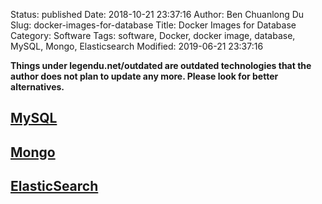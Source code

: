 Status: published
Date: 2018-10-21 23:37:16
Author: Ben Chuanlong Du
Slug: docker-images-for-database
Title: Docker Images for Database
Category: Software
Tags: software, Docker, docker image, database, MySQL, Mongo, Elasticsearch
Modified: 2019-06-21 23:37:16

**Things under legendu.net/outdated are outdated technologies that the author does not plan to update any more. Please look for better alternatives.**


## [MySQL](https://hub.docker.com/_/mysql/)

## [Mongo](https://hub.docker.com/_/mongo/)

## [ElasticSearch](https://www.elastic.co/guide/en/elasticsearch/reference/current/docker.html)
